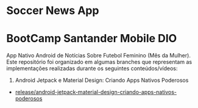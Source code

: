 # Soccer News App
# BootCamp Santander Mobile DIO

App Nativo Android de Notícias Sobre Futebol Feminino (Mês da Mulher). Este repositório foi organizado em algumas branches que representam as implementações realizadas durante os seguintes conteúdos/vídeos:

1. Android Jetpack e Material Design: Criando Apps Nativos Poderosos
  - [release/android-jetpack-material-design-criando-apps-nativos-poderosos](https://github.com/lucaslcslcs1998/soccer-news-app/tree/release/android-jetpack-material-design-criando-apps-nativos-poderosos)

